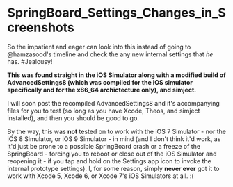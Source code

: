 # SpringBoard_Settings_Changes_in_Screenshots
So the impatient and eager can look into this instead of going to @hamzasood's timeline and check the any new internal settings that *he* has. #Jealousy!

**This was found straight in the iOS Simulator along with a modified build of AdvancedSettings8 (which was compiled for the iOS simulator specifically and for the x86_64 archictecture only), and simject.**


I will soon post the recompiled AdvancedSettings8 and it's accompanying files for you to test (so long as you have Xcode, Theos, and simject installed), and then you should be good to go.

By the way, this was **not** tested on to work with the iOS 7 Simulator - nor the iOS 8 Simulator, or iOS 9 Simulator - in mind (and I don't think it'd work, as it'd just be prone to a possible SpringBoard crash or a freeze of the SpringBoard - forcing you to reboot or close out of the iOS Simulator and reopening it - if you tap and hold on the Settings app icon to invoke the internal prototype settings). I, for some reason, simply **never ever** got it to work with Xcode 5, Xcode 6, or Xcode 7's iOS Simulators at all. :(
